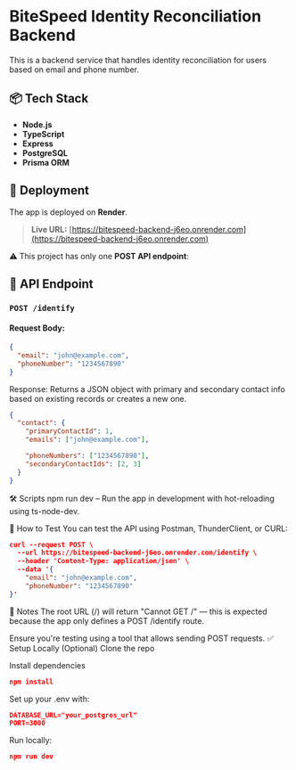 # BiteSpeed Identity Reconciliation Backend

This is a backend service that handles identity reconciliation for users based on email and phone number.

## 📦 Tech Stack

- **Node.js**
- **TypeScript**
- **Express**
- **PostgreSQL**
- **Prisma ORM**



## 🚀 Deployment

The app is deployed on **Render**.

> **Live URL:** [https://bitespeed-backend-j6eo.onrender.com](https://bitespeed-backend-j6eo.onrender.com)

⚠️ This project has only one **POST API endpoint**:

## 🔗 API Endpoint

### `POST /identify`

#### Request Body:
```json
{
  "email": "john@example.com",
  "phoneNumber": "1234567890"
}
```
Response:
Returns a JSON object with primary and secondary contact info based on existing records or creates a new one.
```json
{
  "contact": {
    "primaryContactId": 1,
    "emails": ["john@example.com"],

    "phoneNumbers": ["1234567890"],
    "secondaryContactIds": [2, 3]
  }
}
```
🛠️ Scripts
npm run dev – Run the app in development with hot-reloading using ts-node-dev.

🧪 How to Test
You can test the API using Postman, ThunderClient, or CURL:
```json
curl --request POST \
  --url https://bitespeed-backend-j6eo.onrender.com/identify \
  --header 'Content-Type: application/json' \
  --data '{
    "email": "john@example.com",
    "phoneNumber": "1234567890"
}'
```
📄 Notes
The root URL (/) will return "Cannot GET /" — this is expected because the app only defines a POST /identify route.

Ensure you're testing using a tool that allows sending POST requests.
✅ Setup Locally (Optional)
Clone the repo

Install dependencies
```json
npm install
```
Set up your .env with:
```json
DATABASE_URL="your_postgres_url"
PORT=3000
```
Run locally:
```json
npm run dev
```




